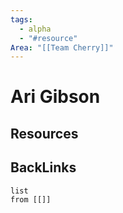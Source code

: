 ```yaml
---
tags:
  - alpha
  - "#resource"
Area: "[[Team Cherry]]"
---
```


# Ari Gibson


## Resources


## BackLinks

```dataview
list
from [[]]
```

